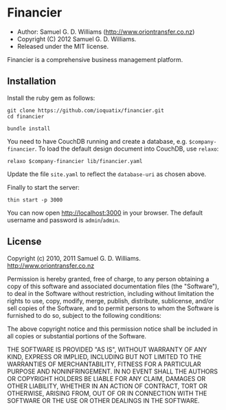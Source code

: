 Financier
=========

* Author: Samuel G. D. Williams (<http://www.oriontransfer.co.nz>)
* Copyright (C) 2012 Samuel G. D. Williams.
* Released under the MIT license.

Financier is a comprehensive business management platform.

Installation
------------

Install the ruby gem as follows:

	git clone https://github.com/ioquatix/financier.git
	cd financier
	
	bundle install

You need to have CouchDB running and create a database, e.g. `$company-financier`. To load the default design document into CouchDB, use `relaxo`:

	relaxo $company-financier lib/financier.yaml

Update the file `site.yaml` to reflect the `database-uri` as chosen above.

Finally to start the server:

	thin start -p 3000

You can now open <http://localhost:3000> in your browser. The default username and password is `admin`/`admin`.

License
-------

Copyright (c) 2010, 2011 Samuel G. D. Williams. <http://www.oriontransfer.co.nz>

Permission is hereby granted, free of charge, to any person obtaining a copy
of this software and associated documentation files (the "Software"), to deal
in the Software without restriction, including without limitation the rights
to use, copy, modify, merge, publish, distribute, sublicense, and/or sell
copies of the Software, and to permit persons to whom the Software is
furnished to do so, subject to the following conditions:

The above copyright notice and this permission notice shall be included in
all copies or substantial portions of the Software.

THE SOFTWARE IS PROVIDED "AS IS", WITHOUT WARRANTY OF ANY KIND, EXPRESS OR
IMPLIED, INCLUDING BUT NOT LIMITED TO THE WARRANTIES OF MERCHANTABILITY,
FITNESS FOR A PARTICULAR PURPOSE AND NONINFRINGEMENT. IN NO EVENT SHALL THE
AUTHORS OR COPYRIGHT HOLDERS BE LIABLE FOR ANY CLAIM, DAMAGES OR OTHER
LIABILITY, WHETHER IN AN ACTION OF CONTRACT, TORT OR OTHERWISE, ARISING FROM,
OUT OF OR IN CONNECTION WITH THE SOFTWARE OR THE USE OR OTHER DEALINGS IN
THE SOFTWARE.
